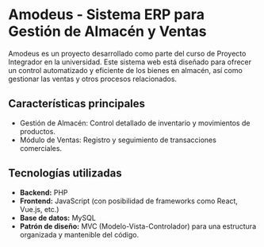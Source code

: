 <h1>Amodeus - Sistema ERP para Gestión de Almacén y Ventas</h1>

<p>Amodeus es un proyecto desarrollado como parte del curso de Proyecto Integrador en la universidad. Este sistema web está diseñado para ofrecer un control automatizado y eficiente de los bienes en almacén, así como gestionar las ventas y otros procesos relacionados.</p>

<h2>Características principales</h2>

<ul>
  <li>Gestión de Almacén: Control detallado de inventario y movimientos de productos.</li>
  <li>Módulo de Ventas: Registro y seguimiento de transacciones comerciales.</li>
</ul>

<h2>Tecnologías utilizadas</h2>

<ul>
  <li><strong>Backend:</strong> PHP</li>
  <li><strong>Frontend:</strong> JavaScript (con posibilidad de frameworks como React, Vue.js, etc.)</li>
  <li><strong>Base de datos:</strong> MySQL</li>
  <li><strong>Patrón de diseño:</strong> MVC (Modelo-Vista-Controlador) para una estructura organizada y mantenible del código.</li>
</ul>

